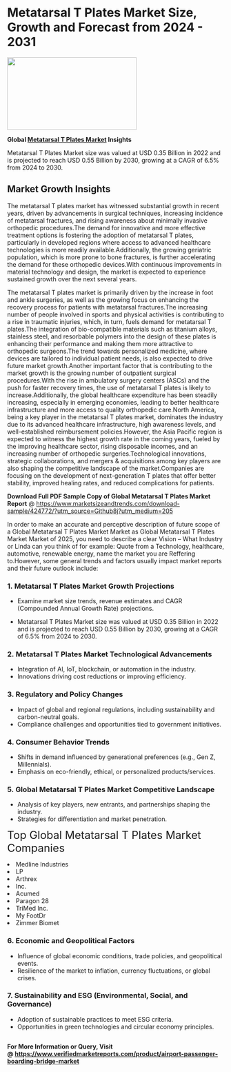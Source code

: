 <H1>Metatarsal T Plates Market Size, Growth and Forecast from 2024 - 2031</H1><img class="aligncenter size-medium wp-image-584254" src="https://thirdeyenews.in/wp-content/uploads/2024/09/Global-Market-Research-300x168.jpeg" alt="" width="300" height="168" /><p><strong>Global&nbsp;<a href="https://www.marketsizeandtrends.com/download-sample/424772/?utm_source=Github8j?utm_medium=205">Metatarsal T Plates Market</a> Insights</strong></p><p>Metatarsal T Plates Market size was valued at USD 0.35 Billion in 2022 and is projected to reach USD 0.55 Billion by 2030, growing at a CAGR of 6.5% from 2024 to 2030.</p><p><h2>Market Growth Insights</h2> <p>The metatarsal T plates market has witnessed substantial growth in recent years, driven by advancements in surgical techniques, increasing incidence of metatarsal fractures, and rising awareness about minimally invasive orthopedic procedures.The demand for innovative and more effective treatment options is fostering the adoption of metatarsal T plates, particularly in developed regions where access to advanced healthcare technologies is more readily available.Additionally, the growing geriatric population, which is more prone to bone fractures, is further accelerating the demand for these orthopedic devices.With continuous improvements in material technology and design, the market is expected to experience sustained growth over the next several years.</p> <p>The metatarsal T plates market is primarily driven by the increase in foot and ankle surgeries, as well as the growing focus on enhancing the recovery process for patients with metatarsal fractures.The increasing number of people involved in sports and physical activities is contributing to a rise in traumatic injuries, which, in turn, fuels demand for metatarsal T plates.The integration of bio-compatible materials such as titanium alloys, stainless steel, and resorbable polymers into the design of these plates is enhancing their performance and making them more attractive to orthopedic surgeons.The trend towards personalized medicine, where devices are tailored to individual patient needs, is also expected to drive future market growth.Another important factor that is contributing to the market growth is the growing number of outpatient surgical procedures.With the rise in ambulatory surgery centers (ASCs) and the push for faster recovery times, the use of metatarsal T plates is likely to increase.Additionally, the global healthcare expenditure has been steadily increasing, especially in emerging economies, leading to better healthcare infrastructure and more access to quality orthopedic care.North America, being a key player in the metatarsal T plates market, dominates the industry due to its advanced healthcare infrastructure, high awareness levels, and well-established reimbursement policies.However, the Asia Pacific region is expected to witness the highest growth rate in the coming years, fueled by the improving healthcare sector, rising disposable incomes, and an increasing number of orthopedic surgeries.Technological innovations, strategic collaborations, and mergers & acquisitions among key players are also shaping the competitive landscape of the market.Companies are focusing on the development of next-generation T plates that offer better stability, improved healing rates, and reduced complications for patients.<p><span class=""><strong>Download Full PDF Sample Copy of Global Metatarsal T Plates Market Report</strong> @ <a href="https://www.marketsizeandtrends.com/download-sample/424772/?utm_source=Github8j?utm_medium=205" target="_blank">https://www.marketsizeandtrends.com/download-sample/424772/?utm_source=Github8j?utm_medium=205</a></span></p><p>In order to make an accurate and perceptive description of future scope of a Global&nbsp;Metatarsal T Plates Market Market as Global&nbsp;Metatarsal T Plates Market Market of 2025, you need to describe a clear Vision &ndash; What Industry or Linda can you think of for example: Quote from a Technology, healthcare, automotive, renewable energy, name the market you are Reffering to.However, some general trends and factors usually impact market reports and their future outlook include:</p><h3>1.&nbsp;<strong>Metatarsal T Plates Market Growth Projections</strong></h3><ul><li>Examine market size trends, revenue estimates and CAGR (Compounded Annual Growth Rate) projections.</li><li><p>Metatarsal T Plates Market size was valued at USD 0.35 Billion in 2022 and is projected to reach USD 0.55 Billion by 2030, growing at a CAGR of 6.5% from 2024 to 2030.</p></li></ul><h3>2.&nbsp;<strong>Metatarsal T Plates Market Technological Advancements</strong></h3><ul><li>Integration of AI, IoT, blockchain, or automation in the industry.</li><li>Innovations driving cost reductions or improving efficiency.</li></ul><h3>3.&nbsp;<strong>Regulatory and Policy Changes</strong></h3><ul><li>Impact of global and regional regulations, including sustainability and carbon-neutral goals.</li><li>Compliance challenges and opportunities tied to government initiatives.</li></ul><h3>4.&nbsp;<strong>Consumer Behavior Trends</strong></h3><ul><li>Shifts in demand influenced by generational preferences (e.g., Gen Z, Millennials).</li><li>Emphasis on eco-friendly, ethical, or personalized products/services.</li></ul><h3>5.&nbsp;<strong>Global Metatarsal T Plates Market Competitive Landscape</strong></h3><ul><li>Analysis of key players, new entrants, and partnerships shaping the industry.</li><li>Strategies for differentiation and market penetration.</li></ul><p data-pm-slice="1 1 []"><span style="color: inherit; font-family: inherit; font-size: 25px;">Top Global Metatarsal T Plates Market Companies</span></p><div class="" data-test-id=""><p><li>Medline Industries</li><li> LP</li><li> Arthrex</li><li> Inc.</li><li> Acumed</li><li> Paragon 28</li><li> TriMed Inc.</li><li> My FootDr</li><li> Zimmer Biomet</li></p></div><h3>6.&nbsp;<strong>Economic and Geopolitical Factors</strong></h3><ul><li>Influence of global economic conditions, trade policies, and geopolitical events.</li><li>Resilience of the market to inflation, currency fluctuations, or global crises.</li></ul><h3>7.&nbsp;<strong>Sustainability and ESG (Environmental, Social, and Governance)</strong></h3><ul><li>Adoption of sustainable practices to meet ESG criteria.</li><li>Opportunities in green technologies and circular economy principles.</li></ul><h2><strong style="font-size: 14px;">For More Information or Query, Visit @&nbsp;</strong><a style="background-color: #ffffff; font-size: 14px;" href="https://www.marketsizeandtrends.com/report/metatarsal-t-plates-market/" target="_blank">https://www.verifiedmarketreports.com/product/airport-passenger-boarding-bridge-market</a></h2>